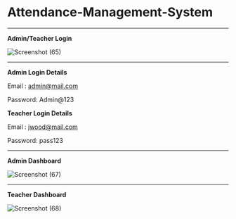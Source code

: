 # Attendance-Management-System


-------------------------------------------------------------------------------------------------------------------------------------------

**Admin/Teacher Login**

![Screenshot (65)](https://user-images.githubusercontent.com/91772465/221071199-e8a79ae2-1834-4b70-a116-a320d24a084b.png)

-------------------------------------------------------------------------------------------------------------------------------------------

**Admin Login Details**

Email   : admin@mail.com

Password: Admin@123


**Teacher Login Details**

Email   : jwood@mail.com

Password: pass123
 
 -------------------------------------------------------------------------------------------------------------------------------------------

**Admin Dashboard**

![Screenshot (67)](https://user-images.githubusercontent.com/91772465/221086488-09fb8953-5d87-4700-a0d2-b91531a9a78c.png)

-------------------------------------------------------------------------------------------------------------------------------------------

**Teacher Dashboard**

![Screenshot (68)](https://user-images.githubusercontent.com/91772465/221086859-2c586f4a-3269-4d71-9781-c177bd1341a7.png)
